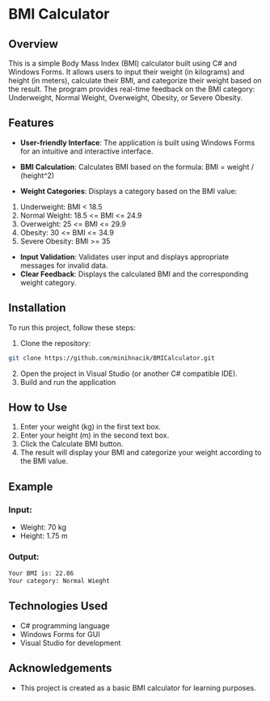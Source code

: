 # BMI Calculator

## Overview
This is a simple Body Mass Index (BMI) calculator built using C# and Windows Forms. It allows users to input their weight (in kilograms) and height (in meters), calculate their BMI, and categorize their weight based on the result. The program provides real-time feedback on the BMI category: Underweight, Normal Weight, Overweight, Obesity, or Severe Obesity.

## Features
- **User-friendly Interface**: The application is built using Windows Forms for an intuitive and interactive interface.
- **BMI Calculation**: Calculates BMI based on the formula: 
BMI = weight / (height^2)

- **Weight Categories**: Displays a category based on the BMI value:
1. Underweight: BMI < 18.5
2. Normal Weight: 18.5 <= BMI <= 24.9
3. Overweight: 25 <= BMI <= 29.9
4. Obesity: 30 <= BMI <= 34.9
5. Severe Obesity: BMI >= 35
- **Input Validation**: Validates user input and displays appropriate messages for invalid data.
- **Clear Feedback**: Displays the calculated BMI and the corresponding weight category.

## Installation

To run this project, follow these steps:

1. Clone the repository:
 ```bash
 git clone https://github.com/minihnacik/BMICalculator.git
```
2. Open the project in Visual Studio (or another C# compatible IDE).
3. Build and run the application

## How to Use
1. Enter your weight (kg) in the first text box.
2. Enter your height (m) in the second text box.
3. Click the Calculate BMI button.
4. The result will display your BMI and categorize your weight according to the BMI value.

## Example
### Input:
- Weight: 70 kg
- Height: 1.75 m
  
### Output:
```bash
Your BMI is: 22.86
Your category: Normal Wieght
```

## Technologies Used
- C# programming language
- Windows Forms for GUI
- Visual Studio for development

## Acknowledgements
- This project is created as a basic BMI calculator for learning purposes.
